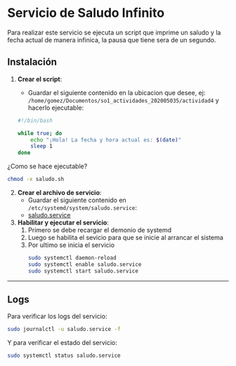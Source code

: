 # Servicio de Saludo Infinito

Para realizar este servicio se ejecuta un script que imprime un saludo y la fecha actual de manera infinica, la pausa que tiene sera de un segundo.

## Instalación

1. **Crear el script**:
    - Guardar el siguiente contenido en la ubicacion que desee, ej: `/home/gomez/Documentos/so1_actividades_202005035/actividad4` y hacerlo ejecutable:
    
    ```bash
    #!/bin/bash

    while true; do
        echo "¡Hola! La fecha y hora actual es: $(date)"
        sleep 1
    done
    ```
¿Como se hace ejecutable?
```bash
chmod -x saludo.sh
```

2. **Crear el archivo de servicio**:
    - Guardar el siguiente contenido en `/etc/systemd/system/saludo.service`:
   - [saludo.service](actividad4.md)
3. **Habilitar y ejecutar el servicio**:
   1. Primero se debe recargar el demonio de systemd
   2. Luego se habilita el sevicio para que se inicie al arrancar el sistema
   3. Por ultimo se inicia el servicio
       ```bash
       sudo systemctl daemon-reload
       sudo systemctl enable saludo.service
       sudo systemctl start saludo.service
       ```
---
## Logs

Para verificar los logs del servicio:

```bash
sudo journalctl -u saludo.service -f
```

Y para verificar el estado del servicio:
```bash
sudo systemctl status saludo.service
```

